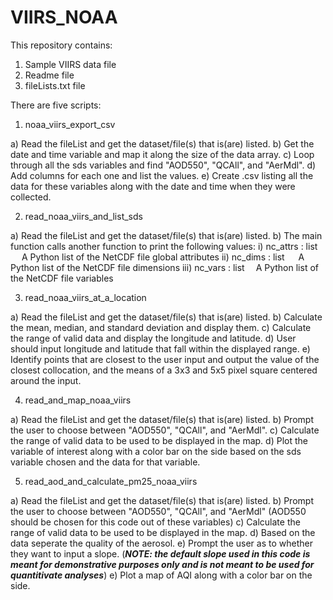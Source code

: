 # VIIRS_NOAA
This repository contains:
1. Sample VIIRS data file
2. Readme file
3. fileLists.txt file

There are five scripts: 

1) noaa_viirs_export_csv

a) Read the fileList and get the dataset/file(s) that is(are) listed.
b) Get the date and time variable and map it along the size of the data array.
c) Loop through all the sds variables and find "AOD550", "QCAll", and "AerMdl".
d) Add columns for each one and list the values.
e) Create .csv listing all the data for these variables along with the date and time when they were collected.

2) read_noaa_viirs_and_list_sds

a) Read the fileList and get the dataset/file(s) that is(are) listed.
b) The main function calls another function to print the following values:
i) nc_attrs : list
  A Python list of the NetCDF file global attributes
ii) nc_dims : list
  A Python list of the NetCDF file dimensions
iii) nc_vars : list
 A Python list of the NetCDF file variables

3) read_noaa_viirs_at_a_location

a) Read the fileList and get the dataset/file(s) that is(are) listed.
b) Calculate the mean, median, and standard deviation and display them.
c) Calculate the range of valid data and display the longitude and latitude.
d) User should input longitude and latitude that fall within the displayed range.
e) Identify points that are closest to the user input and output the value of the closest collocation, and the means of a 3x3 and 5x5 pixel square centered around the input.

4) read_and_map_noaa_viirs

a) Read the fileList and get the dataset/file(s) that is(are) listed.
b) Prompt the user to choose between "AOD550", "QCAll", and "AerMdl".
c) Calculate the range of valid data to be used to be displayed in the map.
d) Plot the variable of interest along with a color bar on the side based on the sds variable chosen and the data for that variable.

5) read_aod_and_calculate_pm25_noaa_viirs

a) Read the fileList and get the dataset/file(s) that is(are) listed.
b) Prompt the user to choose between "AOD550", "QCAll", and "AerMdl" (AOD550 should be chosen for this code out of these variables)
c) Calculate the range of valid data to be used to be displayed in the map.
d) Based on the data seperate the quality of the aerosol.
e) Prompt the user as to whether they want to input a slope.
(***NOTE: the default slope used in this code is meant for demonstrative purposes only and is not meant to be used for quantitivate analyses***)
e) Plot a map of AQI along with a color bar on the side.
